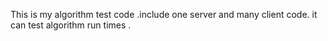 This is my algorithm test code .include one server and many client code. it can test algorithm  run times .
